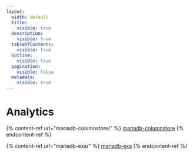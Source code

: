 ```yaml
---
layout:
  width: default
  title:
    visible: true
  description:
    visible: true
  tableOfContents:
    visible: true
  outline:
    visible: true
  pagination:
    visible: false
  metadata:
    visible: true
---
```


# Analytics



{% content-ref url="mariadb-columnstore/" %}
[mariadb-columnstore](mariadb-columnstore/)
{% endcontent-ref %}

{% content-ref url="mariadb-exa/" %}
[mariadb-exa](mariadb-exa/)
{% endcontent-ref %}
